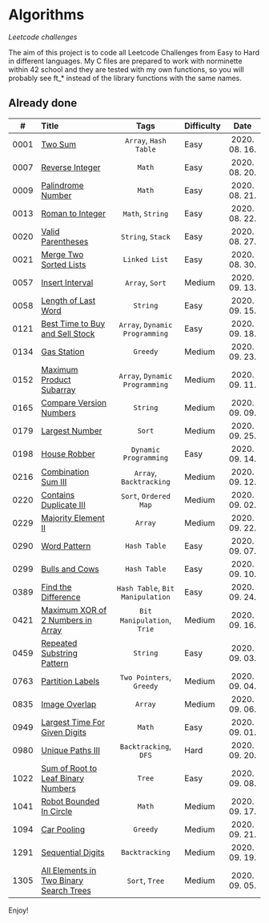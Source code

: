 # Algorithms
*Leetcode challenges*

The aim of this project is to code all Leetcode Challenges from Easy to Hard in different languages. My C files are prepared to work with norminette within 42 school and they are tested with my own functions, so you will probably see ft_* instead of the library functions with the same names.

## Already done
| # | Title | Tags | Difficulty | Date |
|:---:|:---|:---:|:---|:---:|
| 0001 | [Two Sum](./document.md/#two-sum) | `Array`, `Hash Table`| Easy | 2020. 08. 16. |
| 0007 | [Reverse Integer](./document.md/#reverse-integer) | `Math` | Easy | 2020. 08. 20. |
| 0009 | [Palindrome Number](./document.md/#palindrome-number) | `Math` | Easy | 2020. 08. 21. |
| 0013 | [Roman to Integer](./document.md/#roman-to-integer) | `Math`, `String` | Easy | 2020. 08. 22. |
| 0020 | [Valid Parentheses](./document.md/#valid-parentheses) | `String`, `Stack` | Easy | 2020. 08. 27. |
| 0021 | [Merge Two Sorted Lists](./document.md/#merge-two-sorted-lists) | `Linked List` | Easy | 2020. 08. 30. |
| 0057 | [Insert Interval](./document.md/#insert-interval) | `Array`, `Sort` | Medium | 2020. 09. 13. |
| 0058 | [Length of Last Word](./document.md/#length-of-last-word) | `String` | Easy | 2020. 09. 15. |
| 0121 | [Best Time to Buy and Sell Stock](./document.md/#best-time-to-buy-and-sell-stock) | `Array`, `Dynamic Programming` | Easy | 2020. 09. 18. |
| 0134 | [Gas Station](./document.md/#gas-station) | `Greedy` | Medium | 2020. 09. 23. |
| 0152 | [Maximum Product Subarray](./document.md/#maximum-product-subarray) | `Array`, `Dynamic Programming` | Medium | 2020. 09. 11. |
| 0165 | [Compare Version Numbers](./document.md/#compare-version-numbers) | `String` | Medium | 2020. 09. 09. |
| 0179 | [Largest Number](./document.md/#largest-number) | `Sort` | Medium | 2020. 09. 25. |
| 0198 | [House Robber](./document.md/#house-robber) | `Dynamic Programming` | Easy | 2020. 09. 14. |
| 0216 | [Combination Sum III](./document.md/#combination-sum-iii) | `Array`, `Backtracking` | Medium | 2020. 09. 12. |
| 0220 | [Contains Duplicate III](./document.md/#contains-duplicate-iii) | `Sort`, `Ordered Map` | Medium | 2020. 09. 02. |
| 0229 | [Majority Element II](./document.md/#majority-element-ii) | `Array` | Medium | 2020. 09. 22. |
| 0290 | [Word Pattern](./document.md/#word-pattern) | `Hash Table` | Easy | 2020. 09. 07. |
| 0299 | [Bulls and Cows](./document.md/#bulls-and-cows) | `Hash Table` | Easy | 2020. 09. 10. |
| 0389 | [Find the Difference](./document.md/#find-the-difference) | `Hash Table`, `Bit Manipulation` | Easy | 2020. 09. 24. |
| 0421 | [Maximum XOR of 2 Numbers in Array](./document.md/#maximum-xor-of-two-numbers-in-an-array) | `Bit Manipulation`, `Trie` | Medium | 2020. 09. 16. |
| 0459 | [Repeated Substring Pattern](./document.md/#repeated-substring-pattern) | `String` | Easy | 2020. 09. 03. |
| 0763 | [Partition Labels](./document.md/#partition-labels) | `Two Pointers`, `Greedy` | Medium | 2020. 09. 04. |
| 0835 | [Image Overlap](./document.md/#image-overlap) | `Array` | Medium | 2020. 09. 06. |
| 0949 | [Largest Time For Given Digits](./document.md/#largest-time-for-given-digits) | `Math` | Easy | 2020. 09. 01. |
| 0980 | [Unique Paths III](./document.md/#unique-paths-iii) | `Backtracking`, `DFS` | Hard | 2020. 09. 20. |
| 1022 | [Sum of Root to Leaf Binary Numbers](./document.md/#sum-of-root-to-leaf-binary-numbers) | `Tree` | Easy | 2020. 09. 08. |
| 1041 | [Robot Bounded In Circle](./document.md/#robot-bounded-in-circle) | `Math` | Medium | 2020. 09. 17. |
| 1094 | [Car Pooling](./document.md/#car-pooling) | `Greedy` | Medium | 2020. 09. 21. |
| 1291 | [Sequential Digits](./document.md/#sequential-digits) | `Backtracking` | Medium | 2020. 09. 19. |
| 1305 | [All Elements in Two Binary Search Trees](./document.md/#all-elements-in-two-binary-search-trees) | `Sort`, `Tree` | Medium | 2020. 09. 05. |

Enjoy!
